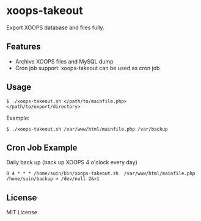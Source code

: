 # xoops-takeout

Export XOOPS database and files fully.

## Features

* Archive XOOPS files and MySQL dump
* Cron job support: xoops-takeout can be used as cron job

## Usage


```
$ ./xoops-takeout.sh </path/to/mainfile.php> </path/to/export/directory>
```

Example:

```
$ ./xoops-takeout.sh /var/www/html/mainfile.php /var/backup
```

## Cron Job Example

Daily back up (back up XOOPS 4 o'clock every day)

```
0 4 * * * /home/suin/bin/xoops-takeout.sh  /var/www/html/mainfile.php  /home/suin/backup > /dev/null 2&>1
```

## License

MIT License